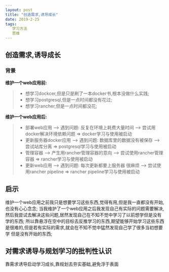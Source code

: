 ```yaml
---
layout: post
title: "创造需求,诱导成长"
date: 2019-2-25
tags:
   学习方法
   思维
---
```


## 创造需求,诱导成长

### 背景
**维护一个web应用前:**

> * 想学习dockcer,但是只是刷了一本docker书,根本没做什么实践;
> * 想学习postgresql,但是一点时间都没有花过;
> * 想学习rancher,但是一点时间都没花;

**维护一个web应用后:**

> * 部署web应用 --> 遇到问题: 反复在环境上耗费大量时间 --> 尝试用docker解决环境依赖问题 => docker学习与使用被启动
> * 更新服务器docker应用 --> 遇到问题: 数据库里的数据没有被保存 --> 尝试站库分离 => postgresql学习与使用被启动
> * 管理容器 --> 产生用rancher管理容器的意向 --> 尝试使用rancher管理容器 => rancher学习与使用被启动
> * 更新web应用 --> 遇到问题: 每次更新都要上服务器 很麻烦 --> 尝试使用rancher pipeline => rancher pipeline学习与使用被启动

## 启示
维护一个web应用之前我只是想要学习这些东西,觉得有用,但是我一直都没有开始,也没有心心念念;
当我维护了一个web应用之后我发现自己有实际的问题需要解决,然后我尝试去解决这些问题,居然发现自己在不知不觉中学习了以前想学但是没有学的东西;
所以靠悬浮在空中的目标去反推学习的东西,期望能够开始学习这些东西是很难的,但是若有实际的需求,就会在不知不觉中猛然发现自己学了很多当初想要学
但是没有开始的东西;

## 对需求诱导与规划学习的批判性认识
靠需求诱导启动学习成长,靠规划去夯实基础,避免浮于表面

